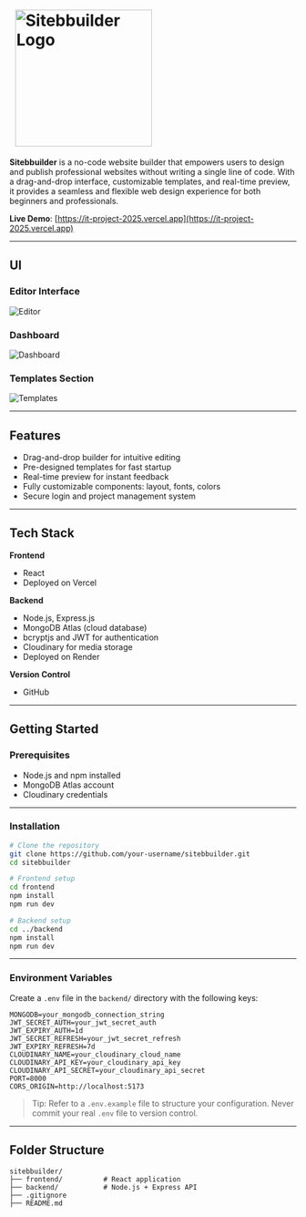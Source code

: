 # <img src="https://res.cloudinary.com/dfgoyoeml/image/upload/v1746971973/wwvstk5vxklqb4pntxw3.png" alt="Sitebbuilder Logo" width="240" style="vertical-align: middle; margin-left: 10px;">

**Sitebbuilder** is a no-code website builder that empowers users to design and publish professional websites without writing a single line of code. With a drag-and-drop interface, customizable templates, and real-time preview, it provides a seamless and flexible web design experience for both beginners and professionals.

**Live Demo**: [https://it-project-2025.vercel.app](https://it-project-2025.vercel.app)

---

## UI

### Editor Interface

![Editor]((https://res.cloudinary.com/dfgoyoeml/image/upload/v1746972919/aajqsii0amtnnwsmljpt.png))

### Dashboard

![Dashboard](https://res.cloudinary.com/dfgoyoeml/image/upload/v1746972068/sveqgod13iha9rwf0o9s.png)

### Templates Section

![Templates](https://res.cloudinary.com/dfgoyoeml/image/upload/v1746972084/mtepahajnjx7mnc6p7b9.png)



---

## Features

* Drag-and-drop builder for intuitive editing
* Pre-designed templates for fast startup
* Real-time preview for instant feedback
* Fully customizable components: layout, fonts, colors
* Secure login and project management system

---

## Tech Stack

**Frontend**

* React
* Deployed on Vercel

**Backend**

* Node.js, Express.js
* MongoDB Atlas (cloud database)
* bcryptjs and JWT for authentication
* Cloudinary for media storage
* Deployed on Render

**Version Control**

* GitHub

---

## Getting Started

### Prerequisites

* Node.js and npm installed
* MongoDB Atlas account
* Cloudinary credentials

---

### Installation

```bash
# Clone the repository
git clone https://github.com/your-username/sitebbuilder.git
cd sitebbuilder

# Frontend setup
cd frontend
npm install
npm run dev

# Backend setup
cd ../backend
npm install
npm run dev
````

---

### Environment Variables

Create a `.env` file in the `backend/` directory with the following keys:

```
MONGODB=your_mongodb_connection_string
JWT_SECRET_AUTH=your_jwt_secret_auth
JWT_EXPIRY_AUTH=1d
JWT_SECRET_REFRESH=your_jwt_secret_refresh
JWT_EXPIRY_REFRESH=7d
CLOUDINARY_NAME=your_cloudinary_cloud_name
CLOUDINARY_API_KEY=your_cloudinary_api_key
CLOUDINARY_API_SECRET=your_cloudinary_api_secret
PORT=8000
CORS_ORIGIN=http://localhost:5173
```

> Tip: Refer to a `.env.example` file to structure your configuration. Never commit your real `.env` file to version control.

---

## Folder Structure

```
sitebbuilder/
├── frontend/          # React application
├── backend/           # Node.js + Express API
├── .gitignore
├── README.md
```

